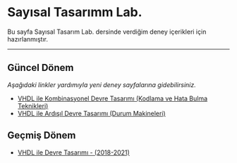 # Sayısal Tasarımm Lab.
Bu sayfa Sayısal Tasarım Lab. dersinde verdiğim deney içerikleri için hazırlanmıştır.

---

## Güncel Dönem
_Aşağıdaki linkler yardımıyla yeni deney sayfalarına gidebilirsiniz._
* [VHDL ile Kombinasyonel Devre Tasarımı (Kodlama ve Hata Bulma Teknikleri)](1_vhdl_ile_kombinasyonel_devre_tasarimi/readme.md)
* [VHDL ile Ardışıl Devre Tasarımı (Durum Makineleri)](2_vhdl_ile_ardisil_devre_tasarimi/readme.md)

## Geçmiş Dönem
* [VHDL ile Devre Tasarımı - (2018-2021)](_vhdl_ile_devre_tasarimi/readme.md)